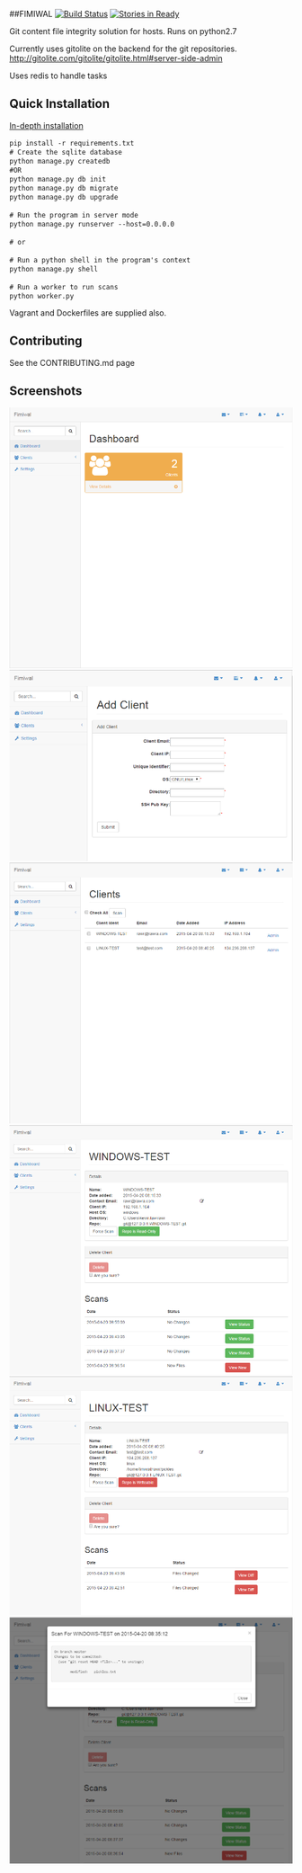 ##FIMIWAL [![Build Status](https://travis-ci.org/thatarchguy/Fimiwal.svg)](https://travis-ci.org/thatarchguy/Fimiwal) [![Stories in Ready](https://badge.waffle.io/thatarchguy/Fimiwal.svg?label=ready&title=Ready)](http://waffle.io/thatarchguy/Fimiwal) 

Git content file integrity solution for hosts. 
Runs on python2.7

Currently uses gitolite on the backend for the git repositories.
http://gitolite.com/gitolite/gitolite.html#server-side-admin

Uses redis to handle tasks

## Quick Installation
[In-depth installation](docs/install.md)

```    
pip install -r requirements.txt
# Create the sqlite database
python manage.py createdb
#OR
python manage.py db init
python manage.py db migrate
python manage.py db upgrade

# Run the program in server mode
python manage.py runserver --host=0.0.0.0

# or

# Run a python shell in the program's context
python manage.py shell

# Run a worker to run scans
python worker.py
```

Vagrant and Dockerfiles are supplied also.



## Contributing

See the CONTRIBUTING.md page

## Screenshots
![Fimiwal Dashboard](docs/images/fimiwal_dashboard.png?raw=true)
![Fimiwal AddClient](docs/images/fimiwal_clientadd.png?raw=true)
![Fimiwal ClientList](docs/images/fimiwal_clientlist.png?raw=true)
![Fimiwal ClientWindows](docs/images/fimiwal_windows.png?raw=true)
![Fimiwal ClientLinux](docs/images/fimiwal_linux.png?raw=true)
![Fimiwal ClientScan](docs/images/fimiwal_scan.png?raw=true)

